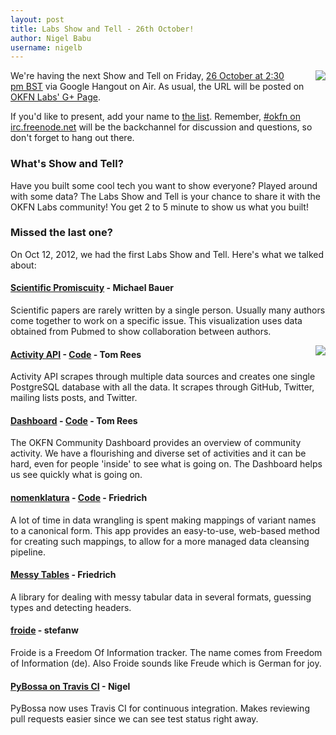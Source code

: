 ```yaml
---
layout: post
title: Labs Show and Tell - 26th October!
author: Nigel Babu
username: nigelb
---
```


<img src="http://assets.okfn.org/p/labs/img/tent.png" style="margin-left: 30px; float: right;" />

We're having the next Show and Tell on Friday, [26 October at 2:30 pm BST][time] via Google Hangout on Air. As usual, the URL will be posted on [OKFN Labs' G+ Page][gplus].

If you'd like to present, add your name to [the list][opad]. Remember, [#okfn on irc.freenode.net][irc] will be the backchannel for discussion and questions, so don't forget to hang out there.

### What's Show and Tell?
Have you built some cool tech you want to show everyone? Played around with some data? The Labs Show and Tell is your chance to share it with the OKFN Labs community! You get 2 to 5 minute to show us what you built!

### Missed the last one?
On Oct 12, 2012, we had the first Labs Show and Tell. Here's what we talked about:

#### [Scientific Promiscuity][sp] - Michael Bauer
Scientific papers are rarely written by a single person. Usually many authors come together to work on a specific issue. This visualization uses data obtained from Pubmed to show collaboration between authors.

<img src="/img/dashboard.png" style="margin-left: 30px; float: right;" />

#### [Activity API][activityapi] - [Code][activityapicode] - Tom Rees
Activity API scrapes through multiple data sources and creates one single PostgreSQL database with all the data. It scrapes through GitHub, Twitter, mailing lists posts, and Twitter.

#### [Dashboard][db] - [Code][dbcode] - Tom Rees
The OKFN Community Dashboard provides an overview of community activity. We have a flourishing and diverse set of activities and it can be hard, even for people 'inside' to see what is going on. The Dashboard helps us see quickly what is going on.

#### [nomenklatura][nk] - [Code][nkc] - Friedrich
A lot of time in data wrangling is spent making mappings of variant names to a canonical form. This app provides an easy-to-use, web-based method for creating such mappings, to allow for a more managed data cleansing pipeline.

#### [Messy Tables][mt] - Friedrich
A library for dealing with messy tabular data in several formats, guessing types and detecting headers.

#### [froide][fro] - stefanw
Froide is a Freedom Of Information tracker. The name comes from Freedom of Information (de). Also Froide sounds like Freude which is German for joy.

#### [PyBossa on Travis CI][travis] - Nigel
PyBossa now uses Travis CI for continuous integration. Makes reviewing pull requests easier since we can see test status right away.

[time]: http://www.timeanddate.com/worldclock/fixedtime.html?iso=20121026T1430&p1=136
[irc]: http://webchat.freenode.net/?channels=okfn
[gplus]: https://plus.google.com/108417336285743833546/posts
[opad]: http://okfnpad.org/show-and-tell-Oct-26
[sp]: http://promiscuity.tentacleriot.eu/
[activityapi]: http://activityapi.herokuapp.com/
[activityapicode]:https://github.com/okfn/activityapi
[db]: http://okfnlabs.org/dashboard/#project/labs
[dbcode]: https://github.com/okfn/dashboard
[nk]: http://nomenklatura.okfnlabs.org/
[nkc]: https://github.com/pudo/nomenklatura
[mt]: https://github.com/okfn/messytables
[fro]: https://github.com/stefanw/froide
[travis]: https://travis-ci.org/#!/PyBossa/pybossa

